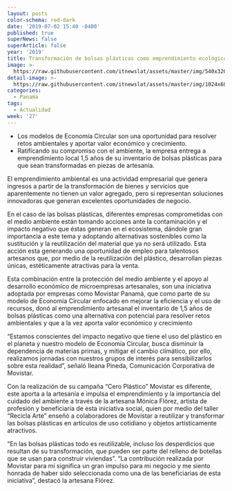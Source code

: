 ```yaml
---
layout: posts
color-schema: red-dark
date: '2019-07-02 15:40 -0400'
published: true
superNews: false
superArticle: false
year: '2019'
title: Transformación de bolsas plásticas como emprendimiento ecológico
image: >-
  https://raw.githubusercontent.com/itnewslat/assets/master/img/540x320/Bolsas-ecologicas-Movistar-p.jpg
detail-image: >-
  https://raw.githubusercontent.com/itnewslat/assets/master/img/1024x680/Bolsas-ecologicas-Movistar-g.jpg
categories:
  - Panama
tags:
  - Actualidad
week: '27'
---
```

- Los modelos de Economía Circular son una oportunidad para resolver retos ambientales y aportar valor económico y crecimiento.
- Ratificando su compromiso con el ambiente, la empresa entrega a emprendimiento local 1,5 años de su inventario de bolsas plásticas para que sean transformadas en piezas de artesanía.

El emprendimiento ambiental es una actividad empresarial que genera ingresos a partir de la transformación de bienes y servicios que aparentemente no tienen un valor agregado, pero si representan soluciones innovadoras que generan excelentes oportunidades de negocio. 

En el caso de las bolsas plásticas, diferentes empresas comprometidas con el medio ambiente están tomando acciones ante la contaminación y el impacto negativo que éstas generan en el ecosistema, dándole gran importancia a este tema y adoptando alternativas sostenibles como la sustitución y la reutilización del material que ya no será utilizado. Esta acción esta generando una oportunidad de empleo para talentosos artesanos que, por medio de la reutilización del plástico, desarrollan piezas únicas, estéticamente atractivas para la venta.

Esta combinación entre la protección del medio ambiente y el apoyo al desarrollo económico de microempresas artesanales, son una iniciativa adoptada por empresas como Movistar Panamá, que como parte de su modelo de Economía Circular enfocado en mejorar la eficiencia y el uso de recursos, donó al emprendimiento artesanal el inventario de 1,5 años de bolsas plásticas como una alternativa con potencial para resolver retos ambientales y que a la vez aporta valor económico y crecimiento

“Estamos conscientes del impacto negativo que tiene el uso del plástico en el planeta y nuestro modelo de Economía Circular, busca disminuir la dependencia de materias primas, y mitigar el cambio climático, por ello, realizamos jornadas con nuestros grupos de interés para sensibilizarlos sobre esta realidad”, señaló Ileana Pineda, Comunicación Corporativa de Movistar. 

Con la realización de su campaña “Cero Plástico” Movistar es diferente, este aporta a la artesanía e impulsa el emprendimiento y la importancia del cuidado del ambiente a través de la artesana Mónica Flórez, artista de profesión y beneficiaria de esta iniciativa social, quien por medio del taller “Recicla Arte” enseñó a colaboradores de Movistar a reutilizar y transformar las bolsas plásticas en artículos de uso cotidiano y objetos artísticamente atractivos.

“En las bolsas plásticas todo es reutilizable, incluso los desperdicios que resultan de su transformación, que pueden ser parte del relleno de botellas que se usan para construir viviendas”. “La contribución realizada por Movistar para mí significa un gran impulso para mi negocio y me siento honrada de haber sido seleccionada como una de las beneficiarias de esta iniciativa”, destacó la artesana Flórez.